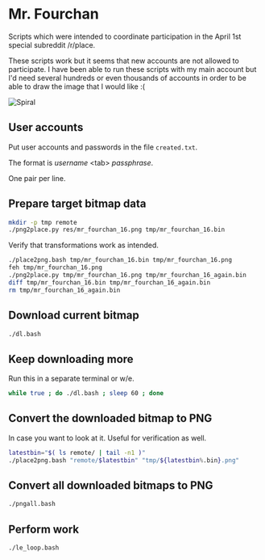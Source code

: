 # Mr. Fourchan

Scripts which were intended to coordinate participation
in the April 1st special subreddit /r/place.

These scripts work but it seems that new accounts are not allowed to
participate. I have been able to run these scripts with my main account
but I'd need several hundreds or even thousands of accounts in order
to be able to draw the image that I would like :(

![Spiral](https://raw.githubusercontent.com/eriknstr/mr_fourchan/master/res/mr_fourchan_16.png)

## User accounts

Put user accounts and passwords in the file `created.txt`.

The format is *username* &lt;tab&gt; *passphrase*.

One pair per line.

## Prepare target bitmap data

```bash
mkdir -p tmp remote
./png2place.py res/mr_fourchan_16.png tmp/mr_fourchan_16.bin
```

Verify that transformations work as intended.

```bash
./place2png.bash tmp/mr_fourchan_16.bin tmp/mr_fourchan_16.png
feh tmp/mr_fourchan_16.png
./png2place.py tmp/mr_fourchan_16.png tmp/mr_fourchan_16_again.bin
diff tmp/mr_fourchan_16.bin tmp/mr_fourchan_16_again.bin
rm tmp/mr_fourchan_16_again.bin
```

## Download current bitmap

```bash
./dl.bash
```

## Keep downloading more

Run this in a separate terminal or w/e.

```bash
while true ; do ./dl.bash ; sleep 60 ; done
```

## Convert the downloaded bitmap to PNG

In case you want to look at it. Useful for verification as well.

```bash
latestbin="$( ls remote/ | tail -n1 )"
./place2png.bash "remote/$latestbin" "tmp/${latestbin%.bin}.png"
```

## Convert all downloaded bitmaps to PNG

```bash
./pngall.bash
```

## Perform work

```bash
./le_loop.bash
```
